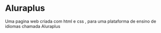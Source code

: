 # Aluraplus
Uma pagina web criada com html e css , para uma plataforma de ensino de idiomas chamada Aluraplus
